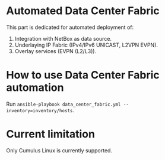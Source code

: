 # Automated Data Center Fabric

This part is dedicated for automated deployment of:
1) Integration with NetBox as data source.
2) Underlaying IP Fabric (IPv4/IPv6 UNICAST, L2VPN EVPN).
3) Overlay services (EVPN (L2/L3)).

# How to use Data Center Fabric automation

Run `ansible-playbook data_center_fabric.yml --inventory=inventory/hosts`.

# Current limitation

Only Cumulus Linux is currently supported.
